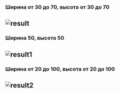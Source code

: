 ### Ширина от 30 до 70, высота от 30 до 70
![result](https://github.com/user-attachments/assets/4c3a1191-1e2a-4fd0-b347-5662ecddea09)
---
### Ширина 50, высота 50
![result1](https://github.com/user-attachments/assets/0676cc6b-320b-4275-9570-ff6ccf85b0ab)
---
### Ширина от 20 до 100, высота от 20 до 100
![result2](https://github.com/user-attachments/assets/416d7d5f-7827-407e-84ee-ac231b3342cf)
---
